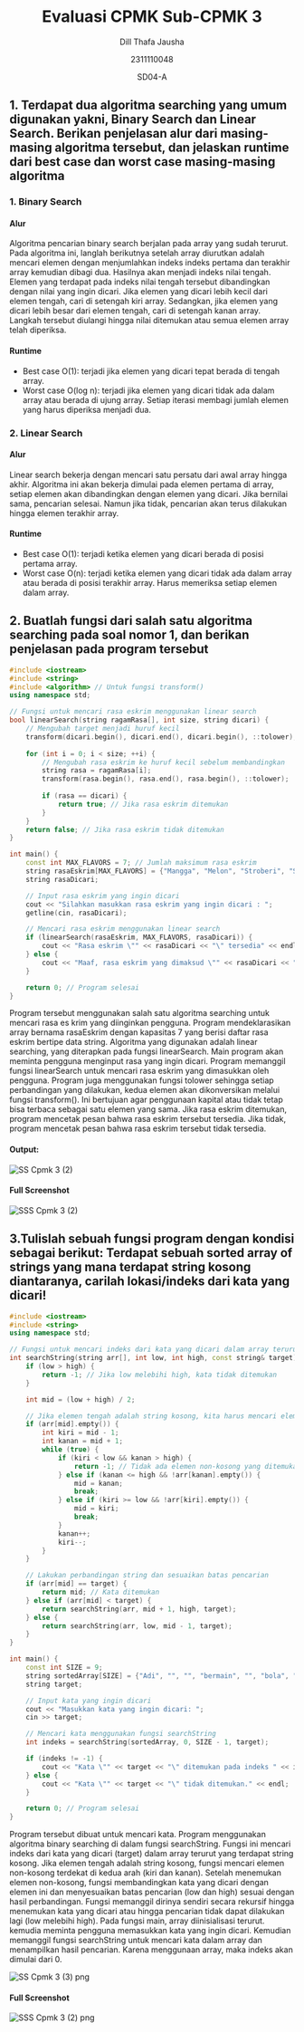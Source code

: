 # <h1 align="center">Evaluasi CPMK Sub-CPMK 3</h1>
<p align="center">Dill Thafa Jausha</p>
<p align="center">2311110048</p>
<p align="center">SD04-A</p>

## 1. Terdapat dua algoritma searching yang umum digunakan yakni, Binary Search dan Linear Search. Berikan penjelasan alur dari masing-masing algoritma tersebut, dan jelaskan runtime dari best case dan worst case masing-masing algoritma 
### 1. Binary Search
#### Alur
 Algoritma pencarian binary search berjalan pada array yang sudah terurut. Pada algoritma ini, langlah berikutnya setelah array diurutkan adalah mencari elemen dengan menjumlahkan indeks indeks pertama dan terakhir array kemudian dibagi dua. Hasilnya akan menjadi indeks nilai tengah. Elemen yang terdapat pada indeks nilai tengah tersebut dibandingkan dengan nilai yang ingin dicari. Jika elemen yang dicari lebih kecil dari elemen tengah, cari di setengah kiri array. Sedangkan, jika elemen yang dicari lebih besar dari elemen tengah, cari di setengah kanan array. Langkah tersebut diulangi hingga nilai ditemukan atau semua elemen array telah diperiksa.
#### Runtime
  - Best case O(1): terjadi jika elemen yang dicari tepat berada di tengah array.
  - Worst case O(log n): terjadi jika elemen yang dicari tidak ada dalam array atau berada di ujung array. Setiap iterasi membagi jumlah elemen yang harus diperiksa menjadi dua.
### 2. Linear Search
#### Alur
 Linear search bekerja dengan mencari satu persatu dari awal array hingga akhir. Algoritma ini akan bekerja dimulai pada elemen pertama di array, setiap elemen akan dibandingkan dengan elemen yang dicari. Jika bernilai sama, pencarian selesai. Namun jika tidak, pencarian akan terus dilakukan hingga elemen terakhir array.  
#### Runtime
  - Best case O(1): terjadi ketika elemen yang dicari berada di posisi pertama array.
  - Worst case O(n): terjadi ketika elemen yang dicari tidak ada dalam array atau berada di posisi terakhir array. Harus memeriksa setiap elemen dalam array.

## 2. Buatlah fungsi dari salah satu algoritma searching pada soal nomor 1, dan berikan penjelasan pada program tersebut 

```C++
#include <iostream>
#include <string>
#include <algorithm> // Untuk fungsi transform()
using namespace std;

// Fungsi untuk mencari rasa eskrim menggunakan linear search
bool linearSearch(string ragamRasa[], int size, string dicari) {
    // Mengubah target menjadi huruf kecil
    transform(dicari.begin(), dicari.end(), dicari.begin(), ::tolower);
    
    for (int i = 0; i < size; ++i) {
        // Mengubah rasa eskrim ke huruf kecil sebelum membandingkan
        string rasa = ragamRasa[i];
        transform(rasa.begin(), rasa.end(), rasa.begin(), ::tolower);
        
        if (rasa == dicari) {
            return true; // Jika rasa eskrim ditemukan
        }
    }
    return false; // Jika rasa eskrim tidak ditemukan
}

int main() {
    const int MAX_FLAVORS = 7; // Jumlah maksimum rasa eskrim
    string rasaEskrim[MAX_FLAVORS] = {"Mangga", "Melon", "Stroberi", "Susu Kurma", "Jagung", "Pisang", "Jeruk"};
    string rasaDicari;

    // Input rasa eskrim yang ingin dicari
    cout << "Silahkan masukkan rasa eskrim yang ingin dicari : ";
    getline(cin, rasaDicari);

    // Mencari rasa eskrim menggunakan linear search
    if (linearSearch(rasaEskrim, MAX_FLAVORS, rasaDicari)) {
        cout << "Rasa eskrim \"" << rasaDicari << "\" tersedia" << endl;
    } else {
        cout << "Maaf, rasa eskrim yang dimaksud \"" << rasaDicari << "\" tidak tersedia." << endl;
    }

    return 0; // Program selesai
}
 ```

Program tersebut menggunakan salah satu algoritma searching untuk mencari rasa es krim yang diinginkan pengguna. Program mendeklarasikan array bernama rasaEskrim dengan kapasitas 7 yang berisi daftar rasa eskrim bertipe data string. Algoritma yang digunakan adalah linear searching, yang diterapkan pada fungsi linearSearch. Main program akan meminta pengguna menginput rasa yang ingin dicari. Program memanggil fungsi linearSearch untuk mencari rasa eskrim yang dimasukkan oleh pengguna. Program juga menggunakan fungsi tolower sehingga setiap perbandingan yang dilakukan, kedua elemen akan dikonversikan melalui fungsi transform(). Ini bertujuan agar penggunaan kapital atau tidak tetap bisa terbaca sebagai satu elemen yang sama. Jika rasa eskrim ditemukan, program mencetak pesan bahwa rasa eskrim tersebut tersedia. Jika tidak, program mencetak pesan bahwa rasa eskrim tersebut tidak tersedia.

#### Output:

![SS Cpmk 3 (2)](https://github.com/Dillthf/Teori-Algoritma-dn-Struktur-Data/assets/161497877/8471ab1f-7b3f-4491-aae9-49b8f7969a7a)

#### Full Screenshot

![SSS Cpmk 3 (2)](https://github.com/Dillthf/Teori-Algoritma-dn-Struktur-Data/assets/161497877/bbcc0697-246c-4fb0-aff2-90074d743577)

## 3.Tulislah sebuah fungsi program dengan kondisi sebagai berikut: Terdapat sebuah sorted array of strings yang mana terdapat string kosong diantaranya, carilah lokasi/indeks dari kata yang dicari! 

```C++
#include <iostream>
#include <string>
using namespace std;

// Fungsi untuk mencari indeks dari kata yang dicari dalam array terurut yang mengandung string kosong
int searchString(string arr[], int low, int high, const string& target) {
    if (low > high) {
        return -1; // Jika low melebihi high, kata tidak ditemukan
    }

    int mid = (low + high) / 2;

    // Jika elemen tengah adalah string kosong, kita harus mencari elemen non-kosong terdekat
    if (arr[mid].empty()) {
        int kiri = mid - 1;
        int kanan = mid + 1;
        while (true) {
            if (kiri < low && kanan > high) {
                return -1; // Tidak ada elemen non-kosong yang ditemukan
            } else if (kanan <= high && !arr[kanan].empty()) {
                mid = kanan;
                break;
            } else if (kiri >= low && !arr[kiri].empty()) {
                mid = kiri;
                break;
            }
            kanan++;
            kiri--;
        }
    }

    // Lakukan perbandingan string dan sesuaikan batas pencarian
    if (arr[mid] == target) {
        return mid; // Kata ditemukan
    } else if (arr[mid] < target) {
        return searchString(arr, mid + 1, high, target);
    } else {
        return searchString(arr, low, mid - 1, target);
    }
}

int main() {
    const int SIZE = 9;
    string sortedArray[SIZE] = {"Adi", "", "", "bermain", "", "bola", "", "", "sedang"};
    string target;

    // Input kata yang ingin dicari
    cout << "Masukkan kata yang ingin dicari: ";
    cin >> target;

    // Mencari kata menggunakan fungsi searchString
    int indeks = searchString(sortedArray, 0, SIZE - 1, target);

    if (indeks != -1) {
        cout << "Kata \"" << target << "\" ditemukan pada indeks " << indeks << "." << endl;
    } else {
        cout << "Kata \"" << target << "\" tidak ditemukan." << endl;
    }

    return 0; // Program selesai
}


```

Program tersebut dibuat untuk mencari kata. Program menggunakan algoritma binary searching di dalam fungsi searchString. Fungsi ini mencari indeks dari kata yang dicari (target) dalam array terurut yang terdapat string kosong. Jika elemen tengah adalah string kosong, fungsi mencari elemen non-kosong terdekat di kedua arah (kiri dan kanan). Setelah menemukan elemen non-kosong, fungsi membandingkan kata yang dicari dengan elemen ini dan menyesuaikan batas pencarian (low dan high) sesuai dengan hasil perbandingan. Fungsi memanggil dirinya sendiri secara rekursif hingga menemukan kata yang dicari atau hingga pencarian tidak dapat dilakukan lagi (low melebihi high).
Pada fungsi main, array diinisialisasi terurut. kemudia meminta pengguna memasukkan kata yang ingin dicari. Kemudian memanggil fungsi searchString untuk mencari kata dalam array dan menampilkan hasil pencarian. Karena menggunaan array, maka indeks akan dimulai dari 0.

![SS Cpmk 3 (3) png](https://github.com/Dillthf/Teori-Algoritma-dn-Struktur-Data/assets/161497877/9c53dab8-0917-4b8a-bae8-f1b92f877806)

#### Full Screenshot

![SSS Cpmk 3 (2) png](https://github.com/Dillthf/Teori-Algoritma-dn-Struktur-Data/assets/161497877/1d60e462-fb95-45c7-bf4c-93342c9c87bd)


